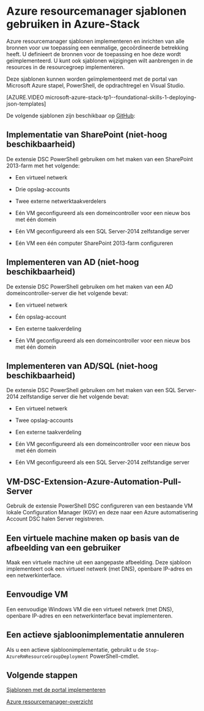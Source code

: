 <properties
    pageTitle="Azure resourcemanager sjablonen gebruiken in Azure stapel (tenant ontwikkelaars) | Microsoft Azure"
    description="Informatie over het gebruik van Azure resourcemanager sjablonen Azure gestapelde te implementeren en inrichten van alle bronnen voor uw toepassing een eenmalige, gecoördineerde betrekking heeft."
    services="azure-stack"
    documentationCenter=""
    authors="heathl17"
    manager="byronr"
    editor=""/>

<tags
    ms.service="azure-stack"
    ms.workload="na"
    ms.tgt_pltfrm="na"
    ms.devlang="na"
    ms.topic="article"
    ms.date="10/25/2016"
    ms.author="helaw"/>

# <a name="use-azure-resource-manager-templates-in-azure-stack"></a>Azure resourcemanager sjablonen gebruiken in Azure-Stack

Azure resourcemanager sjablonen implementeren en inrichten van alle bronnen voor uw toepassing een eenmalige, gecoördineerde betrekking heeft. U definieert de bronnen voor de toepassing en hoe deze wordt geïmplementeerd.  U kunt ook sjablonen wijzigingen wilt aanbrengen in de resources in de resourcegroep implementeren.

Deze sjablonen kunnen worden geïmplementeerd met de portal van Microsoft Azure stapel, PowerShell, de opdrachtregel en Visual Studio.

[AZURE.VIDEO microsoft-azure-stack-tp1--foundational-skills-1-deploying-json-templates]

De volgende sjablonen zijn beschikbaar op [GitHub](http://aka.ms/azurestackgithub):

## <a name="deploy-sharepoint-non-high-availability"></a>Implementatie van SharePoint (niet-hoog beschikbaarheid)

De extensie DSC PowerShell gebruiken om het maken van een SharePoint 2013-farm met het volgende:

-   Een virtueel netwerk

-   Drie opslag-accounts

-   Twee externe netwerktaakverdelers

-   Eén VM geconfigureerd als een domeincontroller voor een nieuw bos met één domein

-   Eén VM geconfigureerd als een SQL Server-2014 zelfstandige server

-   Eén VM een één computer SharePoint 2013-farm configureren

## <a name="deploy-ad-non-high-availability"></a>Implementeren van AD (niet-hoog beschikbaarheid)

De extensie DSC PowerShell gebruiken om het maken van een AD domeincontroller-server die het volgende bevat:

-   Een virtueel netwerk

-   Één opslag-account

-   Een externe taakverdeling

-   Eén VM geconfigureerd als een domeincontroller voor een nieuw bos met één domein

## <a name="deploy-adsql-non-high-availability"></a>Implementeren van AD/SQL (niet-hoog beschikbaarheid)

De extensie DSC PowerShell gebruiken om het maken van een SQL Server-2014 zelfstandige server die het volgende bevat:

-   Een virtueel netwerk

-   Twee opslag-accounts

-   Een externe taakverdeling

-   Eén VM geconfigureerd als een domeincontroller voor een nieuw bos met één domein

-   Eén VM geconfigureerd als een SQL Server-2014 zelfstandige server

## <a name="vm-dsc-extension-azure-automation-pull-server"></a>VM-DSC-Extension-Azure-Automation-Pull-Server

Gebruik de extensie PowerShell DSC configureren van een bestaande VM lokale Configuration Manager (KGV) en deze naar een Azure automatisering Account DSC halen Server registreren.

## <a name="create-a-virtual-machine-from-a-user-image"></a>Een virtuele machine maken op basis van de afbeelding van een gebruiker

Maak een virtuele machine uit een aangepaste afbeelding. Deze sjabloon implementeert ook een virtueel netwerk (met DNS), openbare IP-adres en een netwerkinterface.

## <a name="simple-vm"></a>Eenvoudige VM

Een eenvoudige Windows VM die een virtueel netwerk (met DNS), openbare IP-adres en een netwerkinterface bevat implementeren.

## <a name="cancel-a-running-template-deployment"></a>Een actieve sjabloonimplementatie annuleren

Als u een actieve sjabloonimplementatie, gebruikt u de `Stop-AzureRmResourceGroupDeployment` PowerShell-cmdlet.


## <a name="next-steps"></a>Volgende stappen

[Sjablonen met de portal implementeren](azure-stack-deploy-template-portal.md)

[Azure resourcemanager-overzicht](../azure-resource-manager/resource-group-overview.md)

